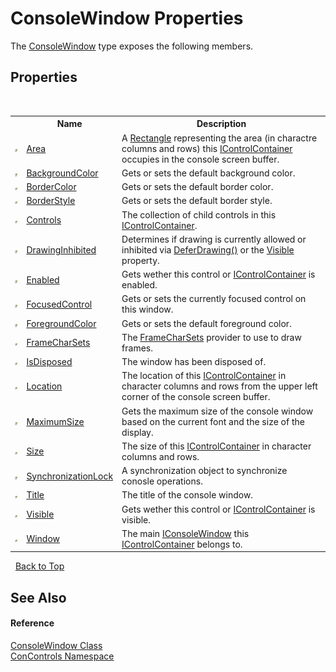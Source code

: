 # ConsoleWindow Properties
 

The <a href="b4bd6488-a19e-e25f-52b4-8df0ae66ee5c">ConsoleWindow</a> type exposes the following members.


## Properties
&nbsp;<table><tr><th></th><th>Name</th><th>Description</th></tr><tr><td>![Public property](media/pubproperty.gif "Public property")</td><td><a href="b750907a-b7e2-5115-a635-c649ee7e71c1">Area</a></td><td>
A <a href="https://docs.microsoft.com/dotnet/api/system.drawing.rectangle" target="_blank">Rectangle</a> representing the area (in charactre columns and rows) this <a href="c8908abc-151b-93a6-2f1f-67a1ae49c0ef">IControlContainer</a> occupies in the console screen buffer.</td></tr><tr><td>![Public property](media/pubproperty.gif "Public property")</td><td><a href="6fa99380-543a-775b-59a5-f7c4d2759fa9">BackgroundColor</a></td><td>
Gets or sets the default background color.</td></tr><tr><td>![Public property](media/pubproperty.gif "Public property")</td><td><a href="ad870662-5ee9-0121-ac6e-6ca0a439eac9">BorderColor</a></td><td>
Gets or sets the default border color.</td></tr><tr><td>![Public property](media/pubproperty.gif "Public property")</td><td><a href="0366fa9b-ae96-9cd3-e1ed-0a911dc687a7">BorderStyle</a></td><td>
Gets or sets the default border style.</td></tr><tr><td>![Public property](media/pubproperty.gif "Public property")</td><td><a href="85ee5aa8-40c0-4cf7-2c61-5eff6312fe81">Controls</a></td><td>
The collection of child controls in this <a href="c8908abc-151b-93a6-2f1f-67a1ae49c0ef">IControlContainer</a>.</td></tr><tr><td>![Public property](media/pubproperty.gif "Public property")</td><td><a href="24c058cb-98a5-fe86-11c2-ae542f019b7c">DrawingInhibited</a></td><td>
Determines if drawing is currently allowed or inhibited via <a href="eb85a01c-fd0c-7319-da08-b8acc81486b9">DeferDrawing()</a> or the <a href="1a6944e1-79f5-b012-0b5b-990d3d7b7807">Visible</a> property.</td></tr><tr><td>![Public property](media/pubproperty.gif "Public property")</td><td><a href="d8d7f820-349b-2d0e-86dd-555c73031fcb">Enabled</a></td><td>
Gets wether this control or <a href="c8908abc-151b-93a6-2f1f-67a1ae49c0ef">IControlContainer</a> is enabled.</td></tr><tr><td>![Public property](media/pubproperty.gif "Public property")</td><td><a href="bc67ff80-a650-883d-5bac-7f0fa98d25b1">FocusedControl</a></td><td>
Gets or sets the currently focused control on this window.</td></tr><tr><td>![Public property](media/pubproperty.gif "Public property")</td><td><a href="8652b53a-98af-4734-f9a1-10b15d86481b">ForegroundColor</a></td><td>
Gets or sets the default foreground color.</td></tr><tr><td>![Public property](media/pubproperty.gif "Public property")</td><td><a href="19a90902-a268-8674-82e3-8efc096fb522">FrameCharSets</a></td><td>
The <a href="64378f65-0cf6-6ae3-4871-706b2117842d">FrameCharSets</a> provider to use to draw frames.</td></tr><tr><td>![Public property](media/pubproperty.gif "Public property")</td><td><a href="82876851-1205-ddb8-0a5b-700e4bda0274">IsDisposed</a></td><td>
The window has been disposed of.</td></tr><tr><td>![Public property](media/pubproperty.gif "Public property")</td><td><a href="9e543966-57a7-30a5-d189-81ea6acb0c08">Location</a></td><td>
The location of this <a href="c8908abc-151b-93a6-2f1f-67a1ae49c0ef">IControlContainer</a> in character columns and rows from the upper left corner of the console screen buffer.</td></tr><tr><td>![Public property](media/pubproperty.gif "Public property")</td><td><a href="480b5652-fab9-cb3e-3eb4-4641566332f4">MaximumSize</a></td><td>
Gets the maximum size of the console window based on the current font and the size of the display.</td></tr><tr><td>![Public property](media/pubproperty.gif "Public property")</td><td><a href="6b368deb-f2ec-0ce1-a77a-f735bfd72853">Size</a></td><td>
The size of this <a href="c8908abc-151b-93a6-2f1f-67a1ae49c0ef">IControlContainer</a> in character columns and rows.</td></tr><tr><td>![Public property](media/pubproperty.gif "Public property")</td><td><a href="360de3ef-5112-114d-a1e4-1ec1e98bfe94">SynchronizationLock</a></td><td>
A synchronization object to synchronize conosle operations.</td></tr><tr><td>![Public property](media/pubproperty.gif "Public property")</td><td><a href="08dc9dcd-0ca1-e474-29d1-3af2b64b12b8">Title</a></td><td>
The title of the console window.</td></tr><tr><td>![Public property](media/pubproperty.gif "Public property")</td><td><a href="3ea8bb01-aa9b-c60b-cc27-2f5af8b6ff09">Visible</a></td><td>
Gets wether this control or <a href="c8908abc-151b-93a6-2f1f-67a1ae49c0ef">IControlContainer</a> is visible.</td></tr><tr><td>![Public property](media/pubproperty.gif "Public property")</td><td><a href="4f232e5a-7966-4ac3-123e-3727a4608bb4">Window</a></td><td>
The main <a href="0b7e293f-5cea-bd62-4e33-f904658aa560">IConsoleWindow</a> this <a href="c8908abc-151b-93a6-2f1f-67a1ae49c0ef">IControlContainer</a> belongs to.</td></tr></table>&nbsp;
<a href="#consolewindow-properties">Back to Top</a>

## See Also


#### Reference
<a href="b4bd6488-a19e-e25f-52b4-8df0ae66ee5c">ConsoleWindow Class</a><br /><a href="a4c6913a-7590-84ec-79ea-d303d13ccc28">ConControls Namespace</a><br />